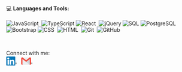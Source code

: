 💻 **Languages and Tools:**<br>
<br>
![JavaScript](https://img.shields.io/badge/-JavaScript-05122A?style=flat&logo=javascript)&nbsp;
![TypeScript](https://img.shields.io/badge/-TypeScript-007ACC?style=flat-square&logo=typescript)
![React](https://img.shields.io/badge/-React-05122A?style=flat&logo=react)&nbsp;
![jQuery](https://img.shields.io/badge/-jQuery-000000?style=flat&logo=jQuery&logoColor=0769AD)
![SQL](https://img.shields.io/badge/-SQL-000000?style=flat&logo=MySQL)
![PostgreSQL](https://img.shields.io/badge/-PostgreSQL-336791?style=flat-square&logo=postgresql)&nbsp; <br>
![Bootstrap](https://img.shields.io/badge/-Bootstrap-05122A?style=flat&logo=bootstrap&logoColor=563D7C)
![CSS](https://img.shields.io/badge/-CSS-05122A?style=flat&logo=CSS3&logoColor=1572B6)&nbsp; 
![HTML](https://img.shields.io/badge/-HTML-05122A?style=flat&logo=HTML5)&nbsp; 
![Git](https://img.shields.io/badge/-Git-05122A?style=flat&logo=git)&nbsp;
![GitHub](https://img.shields.io/badge/-GitHub-05122A?style=flat&logo=github)&nbsp; 
<!-- ![Visual Studio Code](https://img.shields.io/badge/-Visual%20Studio%20Code-05122A?style=flat&logo=visual-studio-code&logoColor=007ACC)&nbsp; -->

<br>
<!-- <p align="center">
<a href="https://github.com/AVS1508">
  <img height="180em" src="https://github-readme-stats-eight-theta.vercel.app/api/top-langs/?username=zeynepdaglar&layout=compact&langs_count=8&theme=algolia"/>
</a> -->
 <p>
 Connect with me: <br>
<a href="https://www.linkedin.com/in/zeynep-daglar/" target="_blank">
  <img align="center" alt="Rahul Dhanola | Linkedin" width="24px" src="https://github.com/SatYu26/SatYu26/blob/master/Assets/Linkedin.svg" />
</a> &nbsp;&nbsp;
   <a href="mailto:zeynepdaglarx@gmail.com" >
  <img align="center" alt="Rahul Dhanola | Gmail" width="26px" src="https://github.com/SatYu26/SatYu26/blob/master/Assets/Gmail.svg" />
</a> &nbsp;&nbsp;
